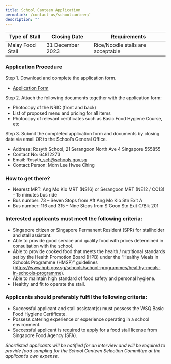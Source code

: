 ```yaml
---
title: School Canteen Application
permalink: /contact-us/schoolcanteen/
description: ""
---
```

| Type of Stall | Closing Date | Requirements |
| -------- | -------- | -------- |
| Malay Food Stall     | 31 December 2023     | Rice/Noodle stalls are acceptable     |

### Application Procedure

Step 1.  Download and complete the application form.

*   [Application Form](/files/form%20bf7%20(2018).pdf)

Step 2.  Attach the following documents together with the application form:

*   Photocopy of the NRIC (front and back)
*   List of proposed menu and pricing for all items
*   Photocopy of relevant certificates such as Basic Food Hygiene Course, etc

Step 3.  Submit the completed application form and documents by closing date via email OR to the School’s General Office.

*   Address: Rosyth School, 21 Serangoon North Ave 4 Singapore 555855
*   Contact No: 64812273
*   Email: Rosyth\_sch@schools.gov.sg
*   Contact Person: Mdm Lee Hwee Ching


### How to get there?

*   Nearest MRT: Ang Mo Kio MRT (NS16) or Serangoon MRT (NE12 / CC13) – 15 minutes bus ride
*   Bus number: 73 – Seven Stops from Aft Ang Mo Kio Stn Exit A
*   Bus number: 116 and 315 – Nine Stops from S'Goon Stn Exit C/Blk 201

### Interested applicants must meet the following criteria:

*   Singapore citizen or Singapore Permanent Resident (SPR) for stallholder and stall assistant.
*   Able to provide good service and quality food with prices determined in consultation with the school.
*   Able to provide cooked food that meets the health / nutritional standards set by the Health Promotion Board (HPB) under the “Healthy Meals in Schools Programme (HMSP)” guidelines (https://www.hpb.gov.sg/schools/school-programmes/healthy-meals-in-schools-programme).
*   Able to maintain high standard of food safety and personal hygiene.
*   Healthy and fit to operate the stall.


### Applicants should preferably fulfil the following criteria:

*   Successful applicant and stall assistant(s) must possess the WSQ Basic Food Hygiene Certificate.
*   Possess catering experience or experience operating in a school environment.
*   Successful applicant is required to apply for a food stall license from Singapore Food Agency (SFA).

_Shortlisted applicants will be notified for an interview and will be required to provide food sampling for the School Canteen Selection Committee at the applicant’s own expense._